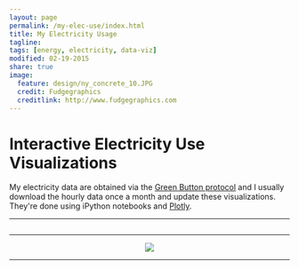 ```yaml
---
layout: page
permalink: /my-elec-use/index.html
title: My Electricity Usage
tagline: 
tags: [energy, electricity, data-viz]
modified: 02-19-2015
share: true
image:
  feature: design/ny_concrete_10.JPG
  credit: Fudgegraphics
  creditlink: http://www.fudgegraphics.com
---
```

# Interactive Electricity Use Visualizations

My electricity data are obtained via the <a href='http://energy.gov/data/green-button'>Green Button protocol</a> and I usually download the hourly data once a month and update these visualizations.  They're done using iPython notebooks and <a href='https://plot.ly/'>Plotly</a>.

---

<div>
    <a href="https://plot.ly/~jtelszasz/97/" target="_blank" title="" style="display: block; text-align: center;"><img src="https://plot.ly/~jtelszasz/97.png" alt="" style="max-width: 100%;"  onerror="this.onerror=null;this.src='https://plot.ly/404.png';" /></a>
    <script data-plotly="jtelszasz:97" src="https://plot.ly/embed.js" async></script>
</div>

---

<center>
<figure>
  <a href='{{ site.url }}/images/2015-02/Days_thru_15-Feb-2015.png'><img src='{{ site.url }}/images/2015-02/Days_thru_15-Feb-2015.png'></a>
</figure>
</center>

---

<div>
    <a href="https://plot.ly/~jtelszasz/120/" target="_blank" title="" style="display: block; text-align: center;"><img src="https://plot.ly/~jtelszasz/120.png" alt="" style="max-width: 100%;"  onerror="this.onerror=null;this.src='https://plot.ly/404.png';" /></a>
    <script data-plotly="jtelszasz:120" src="https://plot.ly/embed.js" async></script>
</div>



